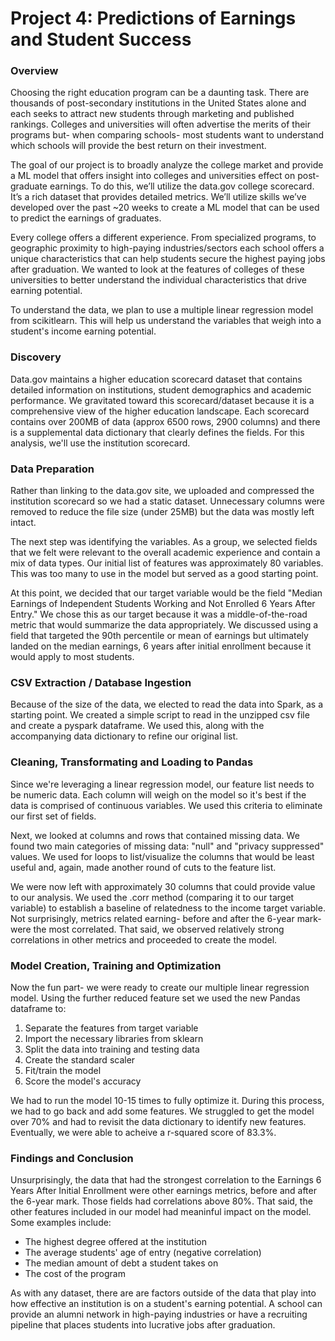 # Project 4: Predictions of Earnings and Student Success 

### Overview
Choosing the right education program can be a daunting task. There are thousands of post-secondary institutions in the United States alone and each seeks to attract new students through marketing and published rankings. Colleges and universities will often advertise the merits of their programs but- when comparing schools- most students want to understand which schools will provide the best return on their investment.

The goal of our project is to broadly analyze the college market and provide a ML model that offers insight into colleges and universities effect on post-graduate earnings. To do this, we’ll utilize the data.gov college scorecard. It’s a rich dataset that provides detailed metrics. We’ll utilize skills we’ve developed over the past ~20 weeks to create a ML model that can be used to predict the earnings of graduates.

Every college offers a different experience. From specialized programs, to geographic proximity to high-paying industries/sectors each school offers a unique characteristics that can help students secure the highest paying jobs after graduation. We wanted to look at the features of colleges of these universities to better understand the individual characteristics that drive earning potential. 

To understand the data, we plan to use a multiple linear regression model from scikitlearn. This will help us understand the variables that weigh into a student's income earning potential. 

### Discovery
Data.gov maintains a higher education scorecard dataset that contains detailed information on institutions, student demographics and academic performance. We gravitated toward this scorecard/dataset because it is a comprehensive view of the higher education landscape. Each scorecard contains over 200MB of data (approx 6500 rows, 2900 columns) and there is a supplemental data dictionary that clearly defines the fields. For this analysis, we'll use the institution scorecard.

### Data Preparation
Rather than linking to the data.gov site, we uploaded and compressed the institution scorecard so we had a static dataset. Unnecessary columns were removed to reduce the file size (under 25MB) but the data was mostly left intact.

The next step was identifying the variables. As a group, we selected fields that we felt were relevant to the overall academic experience and contain a mix of data types. Our initial list of features was approximately 80 variables. This was too many to use in the model but served as a good starting point. 

At this point, we decided that our target variable would be the field "Median Earnings of Independent Students Working and Not Enrolled 6 Years After Entry." We chose this as our target because it was a middle-of-the-road metric that would summarize the data appropriately. We discussed using a field that targeted the 90th percentile or mean of earnings but ultimately landed on the median earnings, 6 years after initial enrollment because it would apply to most students. 

### CSV Extraction / Database Ingestion

Because of the size of the data, we elected to read the data into Spark, as a starting point. We created a simple script to read in the unzipped csv file and create a pyspark dataframe. We used this, along with the accompanying data dictionary to refine our original list. 

### Cleaning, Transformating and Loading to Pandas
Since we're leveraging a linear regression model, our feature list needs to be numeric data. Each column will weigh on the model so it's best if the data is comprised of continuous variables. We used this criteria to eliminate our first set of fields. 

Next, we looked at columns and rows that contained missing data. We found two main categories of missing data: "null" and "privacy suppressed" values. We used for loops to list/visualize the columns that would be least useful and, again, made another round of cuts to the feature list. 

We were now left with approximately 30 columns that could provide value to our analysis. We used the .corr method (comparing it to our target variable) to establish a baseline of relatedness to the income target variable. Not surprisingly, metrics related earning- before and after the 6-year mark- were the most correlated. That said, we observed relatively strong correlations in other metrics and proceeded to create the model. 

### Model Creation, Training and Optimization
Now the fun part- we were ready to create our multiple linear regression model. Using the further reduced feature set we used the new Pandas dataframe to:
1. Separate the features from target variable
2. Import the necessary libraries from sklearn
3. Split the data into training and testing data
4. Create the standard scaler
5. Fit/train the model
6. Score the model's accuracy

We had to run the model 10-15 times to fully optimize it. During this process, we had to go back and add some features. We struggled to get the model over 70% and had to revisit the data dictionary to identify new features. Eventually, we were able to acheive a r-squared score of 83.3%. 

### Findings and Conclusion
Unsurprisingly, the data that had the strongest correlation to the Earnings 6 Years After Initial Enrollment were other earnings metrics, before and after the 6-year mark. Those fields had correlations above 80%. That said, the other features included in our model had meaninful impact on the model. Some examples include:
* The highest degree offered at the institution
* The average students' age of entry (negative correlation)
* The median amount of debt a student takes on
* The cost of the program

As with any dataset, there are are factors outside of the data that play into how effective an institution is on a student's earning potential. A school can provide an alumni network in high-paying industries or have a recruiting pipeline that places students into lucrative jobs after graduation. 
